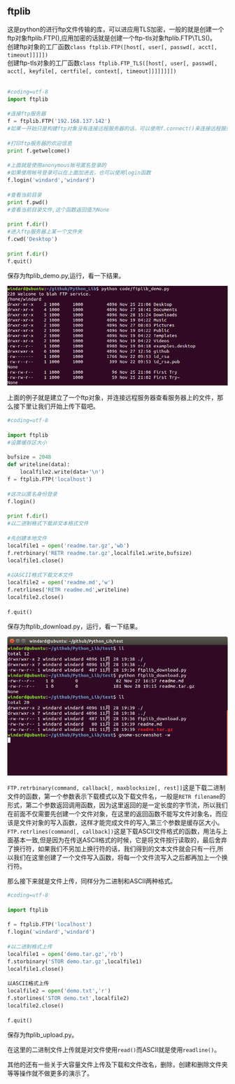 ## ftplib

这是python的进行ftp文件传输的库，可以进应用TLS加密，一般的就是创建一个ftp对象ftplib.FTP(),应用加密的话就是创建一个ftp-tls对象ftplib.FTP\TLS()。  
创建ftp对象的工厂函数`class ftplib.FTP([host[, user[, passwd[, acct[, timeout]]]]])`                                           
创建ftp-tls对象的工厂函数`class ftplib.FTP_TLS([host[, user[, passwd[, acct[, keyfile[, certfile[, context[, timeout]]]]]]]])`           

```python

#coding=utf-8
import ftplib

#连接ftp服务器
f = ftplib.FTP('192.168.137.142')
#如果一开始只是构建ftp对象没有连接远程服务器的话，可以使用f.connect()来连接远程服务器

#打印ftp服务器的欢迎信息
print f.getwelcome()

#上面就是使用anonymous帐号匿名登录的
#如果使用帐号登录可以在上面加进去，也可以使用login函数
f.login('windard','windard')

#查看当前目录
print f.pwd()
#查看当前目录文件,这个函数返回值为None

print f.dir()
#进入ftp服务器上某一个文件夹
f.cwd('Desktop')

print f.dir()
f.quit()

```

保存为ftplib_demo.py,运行，看一下结果。                

![ftplib_demo.png](images/ftplib_demo.png)                   

上面的例子就是建立了一个ftp对象，并连接远程服务器查看服务器上的文件，那么接下里让我们开始上传下载吧。            

```python
#coding=utf-8

import ftplib
#设置缓存区大小

bufsize = 2048
def writeline(data):
	localfile2.write(data+'\n')
f = ftplib.FTP('localhost')

#这次以匿名身份登录
f.login()

print f.dir()
#以二进制格式下载非文本格式文件

#先创建本地文件
localfile1 = open('readme.tar.gz','wb')
f.retrbinary('RETR readme.tar.gz',localfile1.write,bufsize)
localfile1.close()

#以ASCII格式下载文本文件
localfile2 = open('readme.md','w')
f.retrlines('RETR readme.md',writeline)
localfile2.close()

f.quit()
```

保存为ftplib_download.py，运行，看一下结果。

![ftplib_download.png](images/ftplib_download.png)  

`FTP.retrbinary(command, callback[, maxblocksize[, rest]]`这是下载二进制文件的函数，第一个参数表示下载模式以及下载文件名，一般是`RETR filename`的形式，第二个参数返回调用函数，因为这里返回的是一定长度的字节流，所以我们在前面不仅需要先创建一个文件对象，在这里的返回函数不能写文件对象名，而应该是文件对象的写入函数，这样才能完成文件的写入,第三个参数是缓存区大小。            
`FTP.retrlines(command[, callback])`这是下载ASCII文件格式的函数，用法与上面基本一致,但是因为在传送ASCII格式的时候，它是将文件按行读取的，最后舍弃了换行符，如果我们不另加上换行符的话，我们得到的文本文件就会只有一行,所以我们在这里创建了一个文件写入函数，将每一个文件流写入之后都再加上一个换行符。     

那么接下来就是文件上传，同样分为二进制和ASCII两种格式。            

```python
#coding=utf-8

import ftplib

f = ftplib.FTP('localhost')
f.login('windard','windard')

#以二进制格式上传
localfile1 = open('demo.tar.gz','rb')
f.storbinary('STOR demo.tar.gz',localfile1)
localfile1.close()

以ASCII格式上传
localfile2 = open('demo.txt','r')
f.storlines('STOR demo.txt',localfile2)
localfile2.close()

f.quit()
```

保存为ftplib_upload.py。                                 

在这里的二进制文件上传就是对文件使用`read()`而ASCII就是使用`readline()`。 

其他的还有一些关于大容量文件上传及下载和文件改名，删除，创建和删除文件夹等等操作就不做更多的演示了。  